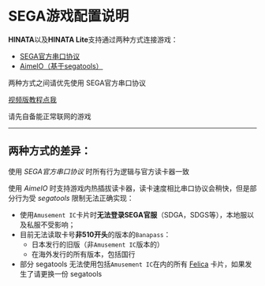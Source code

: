 # SEGA游戏配置说明

**HINATA**以及**HINATA Lite**支持通过两种方式连接游戏：
* [SEGA官方串口协议](serial.md)
* [AimeIO（基于segatools）](aimeio.md)

两种方式之间请优先使用 SEGA官方串口协议

[视频版教程点我](https://www.bilibili.com/video/BV1VQCUYyEGA/)

请先自备能正常联网的游戏
***

## 两种方式的差异：

使用 *SEGA官方串口协议* 时所有行为逻辑与官方读卡器一致

使用 *AimeIO* 时支持游戏内热插拔读卡器，读卡速度相比串口协议会稍快，但是部分行为受 *segatools* 限制无法正确实现：

* 使用`Amusement IC`卡片时**无法登录SEGA官服**（SDGA，SDGS等），本地服以及私服不受影响；
* 目前无法读取卡号**非510开头**的版本的`Banapass`：
  * 日本发行的旧版（非`Amusement IC`版本的）
  * 在海外发行的所有版本，包括国行
* 部分 segatools 无法使用包括`Amusement IC`在内的所有 [Felica](https://zh.wikipedia.org/wiki/FeliCa) 卡片，如果发生了请更换一份 segatools
